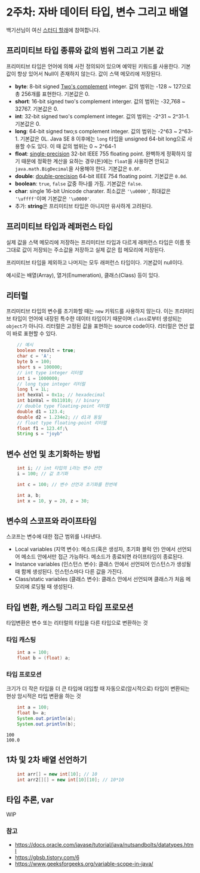 # 2주차: 자바 데이터 타입, 변수 그리고 배열

백기선님이 여신 [스터디 할래](https://github.com/whiteship/live-study)에 참여합니다.

## 프리미티브 타입 종류와 값의 범위 그리고 기본 값
프리미티브 타입은 언어에 의해 사전 정의되어 있으며 예약된 키워드를 사용한다. 기본값이 항상 있어서 Null이 존재하지 않는다. 값이 스택 메모리에 저장된다.
- **byte**: 8-bit signed [Two's complement](https://en.wikipedia.org/wiki/Two%27s_complement) integer. 값의 범위는 -128 ~ 127으로 총 256개를 표현한다. 기본값은 0.
- **short**: 16-bit signed two's complement interger. 값의 범위는 -32,768 ~ 32767. 기본값은 0.
- **int**: 32-bit signed two's complement integer. 값의 범위는 -2^31 ~ 2^31-1. 기본값은 0.
- **long**: 64-bit signed two;s complement integer. 값의 범위는 -2^63 ~ 2^63-1. 기본값은 0L. Java SE 8 이후에는 `long` 타입을 unsigned 64-bit long으로 사용할 수도 있다. 이 때 값의 범위는 0 ~ 2^64-1
- **float**: [single-precision](https://en.wikipedia.org/wiki/Single-precision_floating-point_format) 32-bit IEEE 755 floating point. 완벽하게 정확하지 않기 때문에 정확한 계산을 요하는 경우(돈)에는 `float`을 사용하면 안되고 `java.math.BigDecimal`을 사용해야 한다. 기본값은 `0.0F`.
- **double**: [double-precision](https://en.wikipedia.org/wiki/Double-precision_floating-point_format) 64-bit IEEE 754 floating point. 기본값은 `0.0d`.
- **boolean**: `true`, `false` 값중 하나를 가짐. 기본값은 `false`.
- **char**: single 16-bit Unicode charater. 최소값은 `'\u0000'`, 최대값은 `'\uffff'`이며 기본값은 `'\u0000'`.
- 추가: **string**은 프리미티브 타입은 아니지만 유사하게 고려된다.

## 프리미티브 타입과 레퍼런스 타입
실제 값을 스택 메모리에 저장하는 프리미티브 타입과 다르게 래퍼런스 타입은 이름 뜻 그대로 값이 저장되는 주소값을 저장하고 실제 값은 힙 메모리에 저장된다.

프리미티브 타입을 제외하고 나머지는 모두 래퍼런스 타입이다.
기본값이 null이다. 

예시로는 배열(Array), 열거(Enumeration), 클래스(Class) 등이 있다.

## 리터럴
프리미티브 타입의 변수를 초기화할 때는 `new` 키워드를 사용하지 않는다. 이는 프리미티브 타입이 언어에 내장된 특수한 데이터 타입이기 때문이며 `class`로부터 생성되는 `object`가 아니다. 리터럴은 고정된 값을 표현하는 source code이다. 리터럴은 연산 없이 바로 표현할 수 있다.
``` java
    // 예시
    boolean result = true;
    char c = 'A';
    byte b = 100;
    short s = 100000;
    // int type integer 리터럴
    int i = 1000000; 
    // long type integer 리터럴
    long l = 1L; 
    int hexVal = 0x1a; // hexadecimal
    int binVal = 0b11010; // binary
    // double type floating-point 리터럴
    double d1 = 123.4;
    double d2 = 1.234e2; // d1과 동일
    // float type floating-point 리터럴
    float f1 = 123.4f;\
    String s = "joyb"
```

## 변수 선언 및 초기화하는 방법
``` java
    int i; // int 타입의 i라는 변수 선언
    i = 100; // 값 초기화

    int c = 100; // 변수 선언과 초기화를 한번에

    int a, b;
    int x = 10, y = 20, z = 30;
```

## 변수의 스코프와 라이프타임
스코프는 변수에 대한 접근 범위를 나타낸다.
- Local variables (지역 변수): 메소드(혹은 생성자, 초기화 블럭 안) 안에서 선언되어 메소드 안에서만 접근 가능하다. 메소드가 종료되면 라이프타임이 종료된다.
- Instance variables (인스턴스 변수): 클래스 안에서 선언되어 인스턴스가 생성될 때 함께 생성된다. 인스턴스마다 다른 값을 가진다.
- Class/static variables (클래스 변수): 클래스 안에서 선언되며 클래스가 처음 메모리에 로딩될 때 생성된다.

## 타입 변환, 캐스팅 그리고 타입 프로모션
타입변환은 변수 또는 리터럴의 타입을 다른 타입으로 변환하는 것
### 타입 캐스팅
``` java
    int a = 100;
    float b = (float) a;
```
### 타입 프로모션
크기가 더 작은 타입을 더 큰 타입에 대입할 때 자동으로(암시적으로) 타입이 변환되는 현상
암시적은 타입 변환을 하는 것
``` java
    int a = 100;
    float b= a;
    System.out.println(a);
    System.out.println(b); 
```
``` 
100
100.0
```

## 1차 및 2차 배열 선언하기
``` java
    int arr[] = new int[10]; // 10
    int arr2[][] = new int[10][10]; // 10*10
```

## 타입 추론, var
WIP

### 참고
- https://docs.oracle.com/javase/tutorial/java/nutsandbolts/datatypes.html
- https://gbsb.tistory.com/6
- https://www.geeksforgeeks.org/variable-scope-in-java/